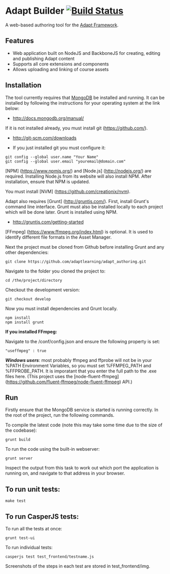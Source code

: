 # Adapt Builder [![Build Status](https://secure.travis-ci.org/adaptlearning/adapt_authoring.png)](http://travis-ci.org/adaptlearning/adapt_authoring)
 
A web-based authoring tool for the [Adapt Framework](https://community.adaptlearning.org/).

## Features

* Web application built on NodeJS and BackboneJS for creating, editing and publishing Adapt content
* Supports all core extensions and components
* Allows uploading and linking of course assets

## Installation

The tool currently requires that [MongoDB](http://www.mongodb.org) be installed and running. It can be installed by following the instructions for your operating system at the link below: 

* http://docs.mongodb.org/manual/


If it is not installed already, you must install git (https://github.com/).

* http://git-scm.com/downloads

* If you just installed git you must configure it:

```
git config --global user.name "Your Name"
git config --global user.email "youremail@domain.com"
```


[NPM] (https://www.npmjs.org/) and [Node.js] (http://nodejs.org/) are required. Installing Node.js from its website will also install NPM. After installation, ensure that NPM is updated. 



You must install [NVM] (https://github.com/creationix/nvm). 



Adapt also requires [Grunt] (http://gruntjs.com/). First, install Grunt's command line interface. Grunt must also be installed locally to each project which will be done later. Grunt is installed using NPM.

* http://gruntjs.com/getting-started



[FFmpeg] (https://www.ffmpeg.org/index.html) is optional. It is used to identify different file formats in the Asset Manager. 


Next the project must be cloned from Github before installing Grunt and any other dependencies:

```
git clone https://github.com/adaptlearning/adapt_authoring.git
```

Navigate to the folder you cloned the project to:

```
cd /the/project/directory
```

Checkout the development version:

```
git checkout develop
```

Now you must install dependencies and Grunt locally.

```
npm install
npm install grunt
```

**If you installed FFmpeg:**

Navigate to the /conf/config.json and ensure the following property is set:
```
"useffmpeg" : true
```
_**Windows users**_: most probably ffmpeg and ffprobe will not be in your %PATH Environment Variables, so you must set %FFMPEG_PATH and %FFPROBE_PATH.  It is imporatant that you enter the full path to the .exe files here.  (This project uses the [node-fluent-ffmpeg] (https://github.com/fluent-ffmpeg/node-fluent-ffmpeg) API.)

## Run

Firstly ensure that the MongoDB service is started is running correctly. In the root of the project, run the following commands.

To compile the latest code (note this may take some time due to the size of the codebase):
```
grunt build
```

To run the code using the built-in webserver:
```
grunt server
```

Inspect the output from this task to work out which port the application is running on, and navigate to that address in your browser.

## To run unit tests:
```
make test
```

## To run CasperJS tests:
To run all the tests at once:

```
grunt test-ui
```

To run individual tests:

```
casperjs test test_frontend/testname.js
```

Screenshots of the steps in each test are stored in test_frontend/img.
